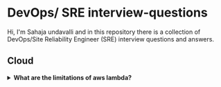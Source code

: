 # DevOps/ SRE interview-questions
Hi, I'm Sahaja undavalli and in this repository there is a collection of DevOps/Site Reliability Engineer (SRE) interview questions and answers.

## Cloud
<details>
<summary><b> What are the limitations of aws lambda? </b></summary><br>
Limitations of AWS lambda is : it supports only one GB of memory and it supports only 15 minutes of run time when you want to run small kind of code. Based on the event you have to go for the AWS Lambda. the execution time and memory allocation is the unlimited access to resources is the limitations of AWS lambda
If your function requires more memory than this it will fail to execute and it will take longer than 15 minutes to complete. Maximum execution time is 15 minutes or less.
<br>
</details>



